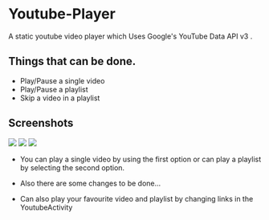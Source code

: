 # Youtube-Player
A static youtube video player which 
Uses Google's YouTube Data API v3 .

## Things that can be done.
- Play/Pause a single video
- Play/Pause a playlist
- Skip a video in a playlist


## Screenshots
![](https://user-images.githubusercontent.com/56514855/120931330-b2e8c180-c70e-11eb-917c-e0f2dc4aae3c.jpeg)
![](https://user-images.githubusercontent.com/56514855/120931331-b419ee80-c70e-11eb-98ca-bf29e257aa62.jpeg)
![](https://user-images.githubusercontent.com/56514855/120931230-47065900-c70e-11eb-9379-860d50b76128.jpeg)

- You can play a single video by using the first option or can play a playlist by selecting the second option.

- Also there are some changes to be done...
- Can also play your favourite video and playlist by changing links in the YoutubeActivity 
